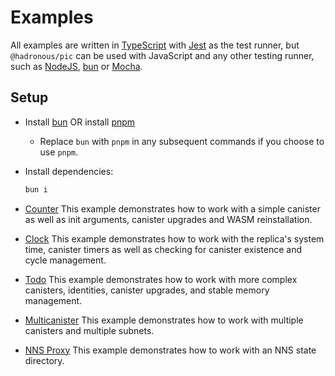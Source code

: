 # Examples

All examples are written in [TypeScript](https://www.typescriptlang.org/) with [Jest](https://jestjs.io/) as the test runner,
but `@hadronous/pic` can be used with JavaScript and any other testing runner, such as [NodeJS](https://nodejs.org/dist/latest-v20.x/docs/api/test.html), [bun](https://bun.sh/docs/cli/test) or [Mocha](https://mochajs.org/).

## Setup

- Install [bun](https://bun.sh/) OR install [pnpm](https://pnpm.io/installation)
  - Replace `bun` with `pnpm` in any subsequent commands if you choose to use `pnpm`.
- Install dependencies:

  ```bash
  bun i
  ```

- [Counter](./counter/README.md)
  This example demonstrates how to work with a simple canister as well as init arguments, canister upgrades and WASM reinstallation.
- [Clock](./clock/README.md)
  This example demonstrates how to work with the replica's system time, canister timers as well as checking for canister existence and cycle management.
- [Todo](./todo/README.md)
  This example demonstrates how to work with more complex canisters, identities, canister upgrades, and stable memory management.
- [Multicanister](./multicanister/README.md)
  This example demonstrates how to work with multiple canisters and multiple subnets.
- [NNS Proxy](./nns_proxy/README.md)
  This example demonstrates how to work with an NNS state directory.
